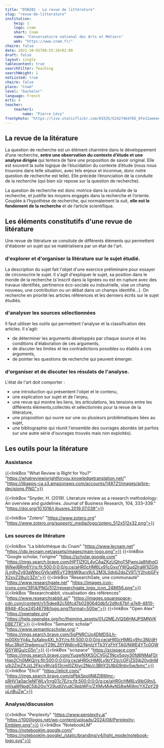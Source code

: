 ```yaml
---
title: "DSN201 · La revue de littérature"
slug: "revue-de-litterature"
institution:
    heig: 1
    logo: cnam
    short: Cnam
    name: "Conservatoire national des Arts et Métiers"
    web: "https://www.cnam.fr/"
chaire: false
date: 2021-10-01T00:55:28+02:00
draft: false
layout: single
tablecontent: true
searchFilter: Teaching
searchWeight: 1
notListed: true
chaire: false
place: "Cnam"
level: "bachelor"
language: French
ects: 4
teacher:
    teacher1:
        name: "Pierre Lévy"
frontphoto: "https://live.staticflickr.com/65535/52427464765_8fe12aeeee_h.jpg"
---
```

## La revue de la litérature 

La question de recherche est un élément charnière dans le développement d’une recherche, **entre une observation du contexte d’étude et une analyse dirigée** qui tentera de faire une proposition de savoir original. Elle est souvent la suite logique de l’élucidation du contexte d’étude (nous nous trouvons dans telle situation, avec tels enjeux et inconnue, donc notre question de recherche est telle). Elle précède l’énonciation de la conduite de la recherche (qui bien sûr repose sur la question de recherche).

La question de recherche est donc motrice dans la conduite de la recherche, et justifie les moyens engagés dans la recherche et l’oriente. Couplée à l’hypothèse de recherche, qui normalement la suit, **elle est le fondement de la recherche** et de l’article scientifique.

## Les éléments constitutifs d'une revue de litérature
Une revue de litérature se consitute de différents éléments qui permettent d'élaborer un sujet qui se matérialisera par un état de l'art.
### d'explorer et d'organiser la litérature sur le sujet étudié. 
La description du sujet fait l'objet d'une exercice préliminaire pour essayer de circonscrire le sujet. Il s'agit d'expliquer le sujet, sa position dans le monde de la recherche (s'inscrit dans la lignées ou est en rupture avec des travaux identifiés, pertinence éco-sociale ou indsutrielle, vise un champ nouveau, une contribution ou un débat dans un champs identifié...).
On recherche en priorité les articles références et les derniers écrits sur le sujet étudiés.

### d'analyser les sources sélectionnées
Il faut utiliser les outils qui permettent l'analyse et la classification des articles.
Il s'agit:
- de déterminer les arguments développés par chaque source et les conditions d'élaboration de ces arguments,
- de discuter les limites et les contradictions possibles ou établis à ces arguments,
- de pointer les questions de recherche qui peuvent émerger.

### d'organiser et de discuter les résulats de l'analyse.
L'état de l'art doit comporter :
- une introduction qui présentent l'objet et le contenu,
- une explication sur sujet et de l'enjeu,
- une revue qui montre les liens, les articulations, les tensions entre les différents éléments,collectés et sélectionnés pour la revue de la littérature,
- une proposition qui ouvre sur une ou plusieurs problématiques liées au sujet,
- une bibliographie qui réunit l'ensemble des ouvrages abordés (et parfois sur une autre série d'ouvrages trouvés mais non exploités).

## Les outils pour la litérature
 
### Assistance

{{<linkBox "What Review is Right for You?" "https://whatreviewisrightforyou.knowledgetranslation.net/" "https://libapps-ca.s3.amazonaws.com/accounts/148721/images/arbre-decisions.PNG">}}

{{<linkBox "Snyder, H. (2019). Literature review as a research methodology: An overview and guidelines. Journal of Business Research, 104, 333–339." "https://doi.org/10.1016/j.jbusres.2019.07.039">}}

{{<linkBox "Zotero" "https://www.zotero.org" "https://www.zotero.org/support/_media/logo/zotero_512x512x32.png">}}

### Les sources de litérature

{{<linkBox "La bibliothèque du Cnam" "https://www.lecnam.net" "https://idp.lecnam.net/assets/images/main-logo.png">}}
{{<linkBox "Google scholar, l'origine" "https://scholar.google.com" "https://imgs.search.brave.com/HPTlZfOL4yCAaZKzUQhoT5PwnrJa8fdhqOWNwjBRm6Y/rs:fit:500:0:0:0/g:ce/aHR0cHM6Ly91cGxv/YWQud2lraW1lZGlh/Lm9yZy93aWtpcGVk/aWEvY29tbW9ucy9j/L2M3L0dvb2dsZV9T/Y2hvbGFyX2xvZ28u/c3Zn">}}
{{<linkBox "ResearchGate, une communauté" "https://www.researchgate.net" "https://images.icon-icons.com/3914/PNG/512/researchgate_logo_icon_248656.png">}}
{{<linkBox "Researchrabbit, visualisation des références" "https://www.researchrabbit.ai/" "https://images.squarespace-cdn.com/content/v1/5dee82c56fcd7b0290640db5/2d9c67bf-a7e9-4810-8948-45ce24546798/logo.png?format=500w">}}
{{<linkBox "Open Alex" "https://openalex.org" "https://help.openalex.org/hc/theming_assets/01J2MEJVQS6HMJPSMNVKDBE7TR">}}
{{<linkBox "Semantic scholar" "https://www.semanticscholar.org/ " "https://imgs.search.brave.com/SgPNRCUo4DMDSjLh-m00XtrYji4u_fuXalpv4Xi_h3Y/rs:fit:500:0:0:0/g:ce/aHR0cHM6Ly9hc3Nl/dHMuc3RpY2twbmcu/Y29tL2ltYWdlcy82/NmIzYTk3YzFhYTA0/NWE4YTc0OWQ5YWQu/cG5n">}}
{{<linkBox "scispace" "https://scispace.com" "https://imgs.search.brave.com/YuqwNXKSOCVGjZ1Ncv5qoy30fd6NMaFDrHqp2Ch0MKQ/rs:fit:500:0:0:0/g:ce/aHR0cHM6Ly9zY2lz/cGFjZS5jb20vdnMv/b2ZmZXJzL2Fkcy9h/aS13cml0ZXIvc2Np/c3BhY2UtbG9nby5w/bmc">}}
{{<linkBox "Elicit" "https://elicit.com/" "https://imgs.search.brave.com/qPbkSpolIN8Zl8Wmc-sRHV1a0ac1eNFWLy1rrg0Tc7E/rs:fit:500:0:0:0/g:ce/aHR0cHM6Ly9ibG9n/LmVsaWNpdC5jb20v/Y29udGVudC9pbWFn/ZXMvMjAyNS8wMi9m/YXZpY29uLnBuZw">}}

### Analyse/discussion
{{<linkBox "Perplexity" "https://www.perplexity.ai" "https://1000logos.net/wp-content/uploads/2024/08/Perplexity-Emblem.png">}}
{{<linkBox "NotebookLM" "https://notebooklm.google.com/" "https://notebooklm.google/_/static/branding/v4/light_mode/notebook-logo.svg">}}